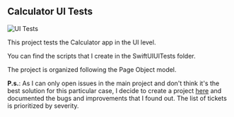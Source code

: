 ## Calculator UI Tests

![UI Tests](https://github.com/luuizeduardo/ts-calculator-ios/workflows/Swift/badge.svg)

This project tests the Calculator app in the UI level.

You can find the scripts that I create in the SwiftUIUITests folder.

The project is organized following the Page Object model.

**P.s.**: As I can only open issues in the main project and don't think it's the best solution for this particular case, I decide to create a project [here](https://github.com/luuizeduardo/ts-calculator-ios/projects/1) and documented the bugs and improvements that I found out. The list of tickets is prioritized by severity.

